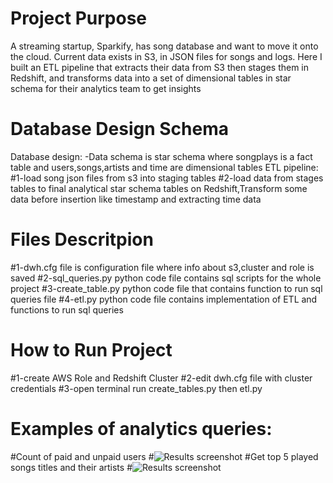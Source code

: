 # Project Purpose
A streaming startup, Sparkify, has song database and want to move it onto the cloud. Current data exists in S3, in JSON files for songs and logs.
Here I built an ETL pipeline that extracts their data from S3 then stages them in Redshift, and transforms data into a set of dimensional tables in star schema for their analytics team to get  insights 

# Database Design Schema
Database design: 
-Data schema is star schema where songplays is a fact table and users,songs,artists and time are dimensional tables
ETL pipeline:
#1-load song json files from s3 into staging tables
#2-load data from stages tables to final analytical star schema tables on Redshift,Transform some data before insertion like timestamp and extracting time data

# Files Descritpion
#1-dwh.cfg file is configuration file where info about s3,cluster and role is saved
#2-sql_queries.py python code file contains sql scripts for the whole project
#3-create_table.py python code file that contains function to run sql queries file
#4-etl.py python code file contains implementation of ETL and functions to run sql queries

# How to Run Project
#1-create AWS Role and Redshift Cluster 
#2-edit dwh.cfg file with cluster credentials
#3-open terminal run create_tables.py then etl.py



# Examples of analytics queries: 
#Count of paid and unpaid users
#![Results screenshot](https://ibb.co/fCCJp09)
#Get top 5 played songs titles and their artists
#![Results screenshot](https://ibb.co/gRkGyp6)
